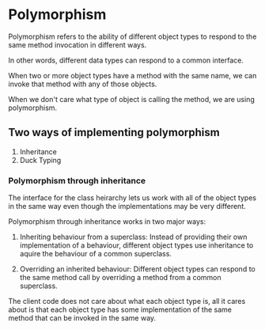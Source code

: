 # Polymorphism

Polymorphism refers to the ability of different object types to respond to the same method invocation in different ways.

In other words, different data types can respond to a common interface.

When two or more object types have a method with the same name, we can invoke that method with any of those objects.

When we don't care what type of object is calling the method, we are using polymorphism.

## Two ways of implementing polymorphism

1. Inheritance
2. Duck Typing

### Polymorphism through inheritance

The interface for the class heirarchy lets us work with all of the object types in the same way even though the implementations may be very different. 

Polymorphism through inheritance works in two major ways:
1. Inheriting behaviour from a superclass: Instead of providing their own implementation of a behaviour, different object types use inheritance to aquire the behaviour of a common superclass. 

2. Overriding an inherited behaviour: Different object types can respond to the same method call by overriding a method from a common superclass.

The client code does not care about what each object type is, all it cares about is that each object type has some implementation of the same method that can be invoked in the same way.